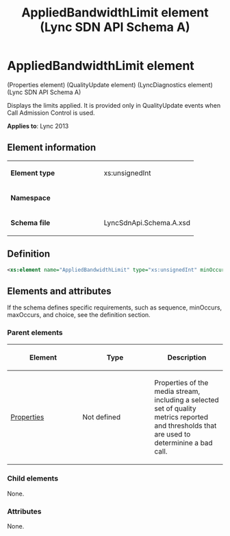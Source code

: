 ﻿---
title: AppliedBandwidthLimit element (Lync SDN API Schema A)
TOCTitle: AppliedBandwidthLimit element
ms:assetid: 0532dc39-5e76-3b4b-c91b-78cce2a3e9c4
ms:mtpsurl: https://msdn.microsoft.com/en-us/library/Dn775104(v=office.15)
ms:contentKeyID: 62626079
ms.date: 07/24/2014
mtps_version: v=office.15
dev_langs:
- xml
---

# AppliedBandwidthLimit element 

(Properties element) (QualityUpdate element) (LyncDiagnostics element) (Lync SDN API Schema A)

Displays the limits applied. It is provided only in QualityUpdate events when Call Admission Control is used.

**Applies to**: Lync 2013
 

## Element information

<table>
<colgroup>
<col style="width: 50%" />
<col style="width: 50%" />
</colgroup>
<tbody>
<tr class="odd">
<td><p><strong>Element type</strong></p></td>
<td><p>xs:unsignedInt</p></td>
</tr>
<tr class="even">
<td><p><strong>Namespace</strong></p></td>
<td><p></p></td>
</tr>
<tr class="odd">
<td><p><strong>Schema file</strong></p></td>
<td><p>LyncSdnApi.Schema.A.xsd</p></td>
</tr>
</tbody>
</table>


## Definition

```xml
<xs:element name="AppliedBandwidthLimit" type="xs:unsignedInt" minOccurs="0"></xs:element>
```

## Elements and attributes

If the schema defines specific requirements, such as sequence, minOccurs, maxOccurs, and choice, see the definition section.

### Parent elements

<table>
<colgroup>
<col style="width: 33%" />
<col style="width: 33%" />
<col style="width: 33%" />
</colgroup>
<thead>
<tr class="header">
<th><p>Element</p></th>
<th><p>Type</p></th>
<th><p>Description</p></th>
</tr>
</thead>
<tbody>
<tr class="odd">
<td><p><a href="properties-element-qualityupdate-element-sdn-api-schema-a.md">Properties</a></p></td>
<td><p>Not defined</p></td>
<td><p>Properties of the media stream, including a selected set of quality metrics reported and thresholds that are used to determinine a bad call.</p></td>
</tr>
</tbody>
</table>


### Child elements

None.

### Attributes

None.

